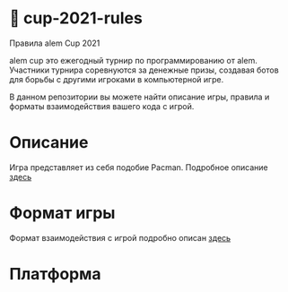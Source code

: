 # 📕 cup-2021-rules
Правила alem Cup 2021

alem cup это ежегодный турнир по программированию от alem.
Участники турнира соревнуются за денежные призы, создавая ботов для борьбы с другими игроками в компьютерной игре.

В данном репозитории вы можете найти описание игры, правила и форматы взаимодействия вашего кода с игрой.

# Описание
Игра представляет из себя подобие Pacman. Подробное описание [здесь](https://github.com/alem-io/cup-2021-rules/tree/main/about)

# Формат игры
Формат взаимодействия с игрой подробно описан [здесь](https://github.com/alem-io/cup-2021-rules/tree/main/format)

# Платформа
